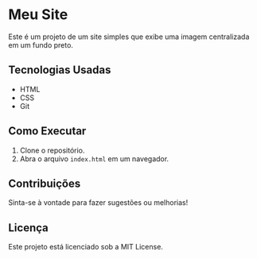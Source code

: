 # Meu Site

Este é um projeto de um site simples que exibe uma imagem centralizada em um fundo preto.

## Tecnologias Usadas
- HTML
- CSS
- Git

## Como Executar
1. Clone o repositório.
2. Abra o arquivo `index.html` em um navegador.

## Contribuições
Sinta-se à vontade para fazer sugestões ou melhorias!

## Licença
Este projeto está licenciado sob a MIT License.
